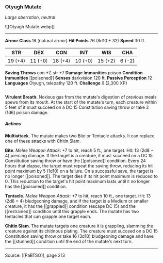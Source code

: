 ### Otyugh Mutate
_Large aberration, neutral_

![[Otyugh Mutate.webp]]




---

**Armor Class** 16 (natural armor)
**Hit Points** 76 (8d10 + 32)
**Speed** 30 ft.

| STR     | DEX     | CON     | INT     | WIS     | CHA     |
|---------|---------|---------|---------|---------|---------|
| 19 (+4) | 11 (+0) | 18 (+4) | 10 (+0) | 15 (+2) | 6 (-2) |

**Saving Throws** con +7, str +7
**Damage Immunities** poison
**Condition Immunities** [[poisoned]]
**Senses** darkvision 120 ft.
**Passive Perception** 12
**Languages** Otyugh, telepathy 120 ft.
**Challenge** 6 (2,300 XP)

---

**Virulent Breath**. Noxious gas from the mutate's digestion of previous meals spews from its mouth. At the start of the mutate's turn, each creature within 5 feet of it must succeed on a DC 15 Constitution saving throw or take 3 (1d6) poison damage.

##### Actions
**Multiattack**. The mutate makes two Bite or Tentacle attacks. It can replace one of these attacks with Chitin Slam.

**Bite**. _Melee Weapon Attack:_ +7 to hit, reach 5 ft., one target. Hit: 13 (2d8 + 4) piercing damage. If the target is a creature, it must succeed on a DC 15 Constitution saving throw or have the [[poisoned]] condition. Every 24 hours that elapse, the target must repeat the saving throw, reducing its hit point maximum by 5 (1d10) on a failure. On a successful save, the target is no longer [[poisoned]]. The target dies if its hit point maximum is reduced to 0. This reduction to the target's hit point maximum lasts until it no longer has the [[poisoned]] condition.

**Tentacle**. _Melee Weapon Attack:_ +7 to hit, reach 10 ft., one target. Hit: 13 (2d8 + 4) bludgeoning damage, and if the target is a Medium or smaller creature, it has the [[grappled]] condition (escape DC 15) and the [[restrained]] condition until this grapple ends. The mutate has two tentacles that can grapple one target each.

**Chitin Slam**. The mutate targets one creature it is grappling, slamming the creature against its chitinous plating. The creature must succeed on a DC 15 Constitution saving throw or take 16 (3d10) bludgeoning damage and have the [[stunned]] condition until the end of the mutate's next turn.


---

Source: [[PaBTSO]], page 213